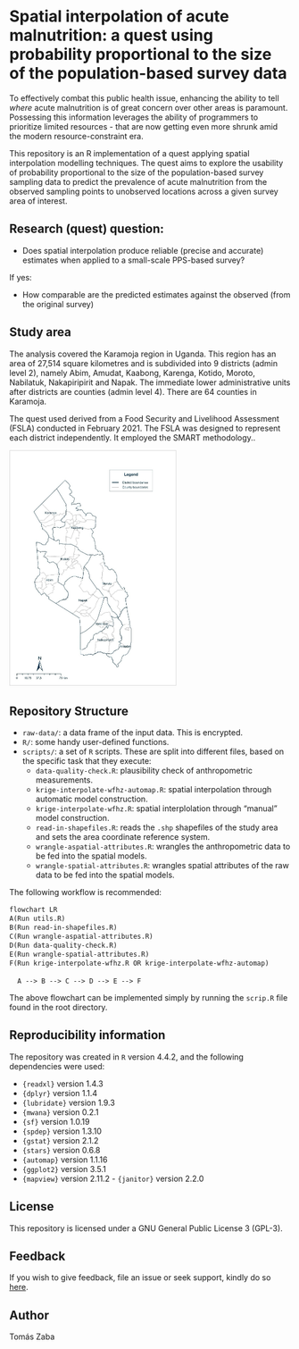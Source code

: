

# Spatial interpolation of acute malnutrition: a quest using probability proportional to the size of the population-based survey data

To effectively combat this public health issue, enhancing the ability to
tell *where* acute malnutrition is of great concern over other areas is
paramount. Possessing this information leverages the ability of
programmers to prioritize limited resources - that are now getting even
more shrunk amid the modern resource-constraint era.

This repository is an R implementation of a quest applying spatial
interpolation modelling techniques. The quest aims to explore the
usability of probability proportional to the size of the
population-based survey sampling data to predict the prevalence of acute
malnutrition from the observed sampling points to unobserved locations
across a given survey area of interest.

## Research (quest) question:

- Does spatial interpolation produce reliable (precise and accurate)
  estimates when applied to a small-scale PPS-based survey?

If yes:

- How comparable are the predicted estimates against the observed (from
  the original survey)

## Study area

The analysis covered the Karamoja region in Uganda. This region has an
area of 27,514 square kilometres and is subdivided into 9 districts
(admin level 2), namely Abim, Amudat, Kaabong, Karenga, Kotido, Moroto,
Nabilatuk, Nakapiripirit and Napak. The immediate lower administrative
units after districts are counties (admin level 4). There are 64
counties in Karamoja.

The quest used derived from a Food Security and Livelihood Assessment
(FSLA) conducted in February 2021. The FSLA was designed to represent
each district independently. It employed the SMART methodology..

<img src="karamoja_region.png"
data-fig-alt="Map of the Karamoja region, Uganda, showing district and within district boundaries"
data-fig-align="center" width="300" />

## Repository Structure

- `raw-data/`: a data frame of the input data. This is encrypted.
- `R/`: some handy user-defined functions.
- `scripts/`: a set of `R` scripts. These are split into different
  files, based on the specific task that they execute:
  - `data-quality-check.R`: plausibility check of anthropometric
    measurements.
  - `krige-interpolate-wfhz-automap.R`: spatial interpolation through
    automatic model construction.
  - `krige-interpolate-wfhz.R`: spatial interplolation through “manual”
    model construction.
  - `read-in-shapefiles.R`: reads the `.shp` shapefiles of the study
    area and sets the area coordinate reference system.
  - `wrangle-aspatial-attributes.R`: wrangles the anthropometric data to
    be fed into the spatial models.
  - `wrangle-spatial-attributes.R`: wrangles spatial attributes of the
    raw data to be fed into the spatial models.

The following workflow is recommended:

``` mermaid
flowchart LR
A(Run utils.R)
B(Run read-in-shapefiles.R)
C(Run wrangle-aspatial-attributes.R)
D(Run data-quality-check.R)
E(Run wrangle-spatial-attributes.R)
F(Run krige-interpolate-wfhz.R OR krige-interpolate-wfhz-automap)

  A --> B --> C --> D --> E --> F
```

The above flowchart can be implemented simply by running the `scrip.R`
file found in the root directory.

## Reproducibility information

The repository was created in `R` version 4.4.2, and the following
dependencies were used:  
- `{readxl}` version 1.4.3  
- `{dplyr}` version 1.1.4  
- `{lubridate}` version 1.9.3  
- `{mwana}` version 0.2.1  
- `{sf}` version 1.0.19  
- `{spdep}` version 1.3.10  
- `{gstat}` version 2.1.2  
- `{stars}` version 0.6.8  
- `{automap}` version 1.1.16  
- `{ggplot2}` version 3.5.1  
- `{mapview}` version 2.11.2 - `{janitor}` version 2.2.0

## License

This repository is licensed under a GNU General Public License 3
(GPL-3).

## Feedback

If you wish to give feedback, file an issue or seek support, kindly do
so [here](https://github.com/spatial/ugd-karamoja-amn-interp/issues).

## Author

Tomás Zaba
